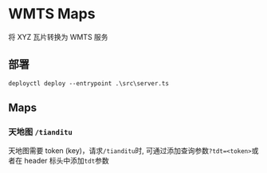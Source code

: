 # WMTS Maps

将 XYZ 瓦片转换为 WMTS 服务

## 部署

```
deployctl deploy --entrypoint .\src\server.ts
```

## Maps

### 天地图 `/tianditu`

天地图需要 token (key)，请求`/tianditu`时, 可通过添加查询参数`?tdt=<token>`或者在 header 标头中添加`tdt`参数
